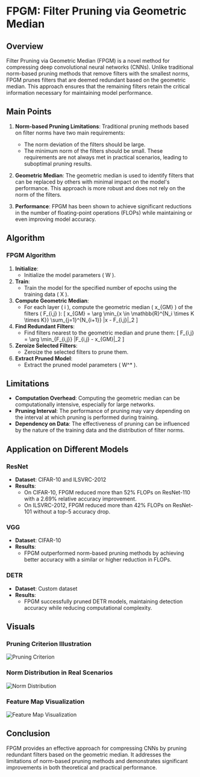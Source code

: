 # FPGM: Filter Pruning via Geometric Median

## Overview

Filter Pruning via Geometric Median (FPGM) is a novel method for compressing deep convolutional neural networks (CNNs). Unlike traditional norm-based pruning methods that remove filters with the smallest norms, FPGM prunes filters that are deemed redundant based on the geometric median. This approach ensures that the remaining filters retain the critical information necessary for maintaining model performance.

## Main Points

1. **Norm-based Pruning Limitations**: Traditional pruning methods based on filter norms have two main requirements:
   - The norm deviation of the filters should be large.
   - The minimum norm of the filters should be small.
   These requirements are not always met in practical scenarios, leading to suboptimal pruning results.

2. **Geometric Median**: The geometric median is used to identify filters that can be replaced by others with minimal impact on the model's performance. This approach is more robust and does not rely on the norm of the filters.

3. **Performance**: FPGM has been shown to achieve significant reductions in the number of floating-point operations (FLOPs) while maintaining or even improving model accuracy.

## Algorithm

### FPGM Algorithm

1. **Initialize**: 
   - Initialize the model parameters \( W \).
2. **Train**: 
   - Train the model for the specified number of epochs using the training data \( X \).
3. **Compute Geometric Median**: 
   - For each layer \( i \), compute the geometric median \( x_{GM} \) of the filters \( F_{i,j} \):
     \[
     x_{GM} = \arg \min_{x \in \mathbb{R}^{N_i \times K \times K}} \sum_{j=1}^{N_{i+1}} \|x - F_{i,j}\|_2
     \]
4. **Find Redundant Filters**: 
   - Find filters nearest to the geometric median and prune them:
     \[
     F_{i,j} = \arg \min_{F_{i,j}} \|F_{i,j} - x_{GM}\|_2
     \]
5. **Zeroize Selected Filters**: 
   - Zeroize the selected filters to prune them.
6. **Extract Pruned Model**: 
   - Extract the pruned model parameters \( W^* \).

## Limitations

- **Computation Overhead**: Computing the geometric median can be computationally intensive, especially for large networks.
- **Pruning Interval**: The performance of pruning may vary depending on the interval at which pruning is performed during training.
- **Dependency on Data**: The effectiveness of pruning can be influenced by the nature of the training data and the distribution of filter norms.

## Application on Different Models

### ResNet

- **Dataset**: CIFAR-10 and ILSVRC-2012
- **Results**:
  - On CIFAR-10, FPGM reduced more than 52% FLOPs on ResNet-110 with a 2.69% relative accuracy improvement.
  - On ILSVRC-2012, FPGM reduced more than 42% FLOPs on ResNet-101 without a top-5 accuracy drop.

### VGG

- **Dataset**: CIFAR-10
- **Results**:
  - FPGM outperformed norm-based pruning methods by achieving better accuracy with a similar or higher reduction in FLOPs.

### DETR

- **Dataset**: Custom dataset
- **Results**:
  - FPGM successfully pruned DETR models, maintaining detection accuracy while reducing computational complexity.

## Visuals

### Pruning Criterion Illustration

![Pruning Criterion](path/to/pruning_criterion_image.jpg)

### Norm Distribution in Real Scenarios

![Norm Distribution](path/to/norm_distribution_image.jpg)

### Feature Map Visualization

![Feature Map Visualization](path/to/feature_map_visualization.jpg)

## Conclusion

FPGM provides an effective approach for compressing CNNs by pruning redundant filters based on the geometric median. It addresses the limitations of norm-based pruning methods and demonstrates significant improvements in both theoretical and practical performance.


